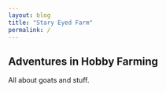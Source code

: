 ```yaml
---
layout: blog
title: "Stary Eyed Farm"
permalink: /
---
```


## Adventures in Hobby Farming

All about goats and stuff.
